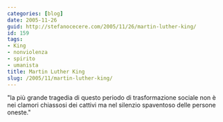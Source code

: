 ```yaml
---
categories: [blog]
date: 2005-11-26
guid: http://stefanocecere.com/2005/11/26/martin-luther-king/
id: 159
tags:
- King
- nonviolenza
- spirito
- umanista
title: Martin Luther King
slug: /2005/11/martin-luther-king/
---
```


"la più grande tragedia di questo periodo di trasformazione sociale non è nei clamori chiassosi dei cattivi ma nel silenzio spaventoso delle persone oneste."